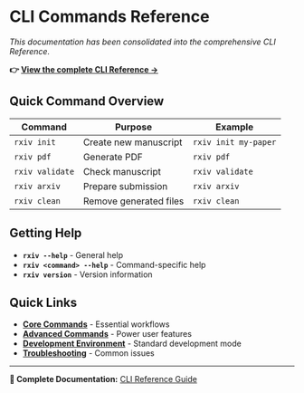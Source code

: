 # CLI Commands Reference

*This documentation has been consolidated into the comprehensive CLI Reference.*

**👉 [View the complete CLI Reference →](cli-reference.md)**

## Quick Command Overview

| Command | Purpose | Example |
|---------|---------|---------|
| `rxiv init` | Create new manuscript | `rxiv init my-paper` |
| `rxiv pdf` | Generate PDF | `rxiv pdf` |
| `rxiv validate` | Check manuscript | `rxiv validate` |
| `rxiv arxiv` | Prepare submission | `rxiv arxiv` |
| `rxiv clean` | Remove generated files | `rxiv clean` |

## Getting Help

- **`rxiv --help`** - General help
- **`rxiv <command> --help`** - Command-specific help
- **`rxiv version`** - Version information

## Quick Links

- **[Core Commands](cli-reference.md#-core-commands)** - Essential workflows
- **[Advanced Commands](cli-reference.md#-advanced-commands)** - Power user features  
- **[Development Environment](cli-reference.md#development-environment)** - Standard development mode
- **[Troubleshooting](cli-reference.md#troubleshooting)** - Common issues

---

**📖 Complete Documentation:** [CLI Reference Guide](cli-reference.md)